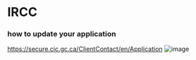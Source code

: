 # IRCC


### how to update your application
https://secure.cic.gc.ca/ClientContact/en/Application
![image](https://github.com/user-attachments/assets/1a9ec2a0-2dc0-4d35-aa0d-39506d9322a0)
